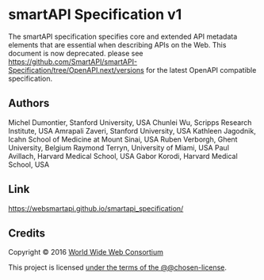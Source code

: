 # smartAPI Specification v1

The smartAPI specification specifies core and extended API metadata elements that are essential when describing APIs on the Web. This document is now deprecated. please see https://github.com/SmartAPI/smartAPI-Specification/tree/OpenAPI.next/versions for the latest OpenAPI compatible specification.

## Authors
Michel Dumontier, Stanford University, USA
Chunlei Wu, Scripps Research Institute, USA
Amrapali Zaveri, Stanford University, USA
Kathleen Jagodnik, Icahn School of Medicine at Mount Sinai, USA
Ruben Verborgh, Ghent University, Belgium
Raymond Terryn, University of Miami, USA
Paul Avillach, Harvard Medical School, USA
Gabor Korodi, Harvard Medical School, USA

## Link

https://websmartapi.github.io/smartapi_specification/

## Credits

Copyright © 2016 [World Wide Web Consortium](http://www.w3.org/)

This project is licensed [under the terms of the @@chosen-license](LICENSE.md).

